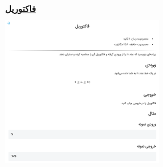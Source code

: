 # [فاکتوریل](https://quera.ir/problemset/university/589)

![github-octocat](https://github.com/kasrazarei39/Quera-Answers/blob/main/Questions/university/%D9%81%D8%A7%DA%A9%D8%AA%D9%88%D8%B1%DB%8C%D9%84-589/question.png)